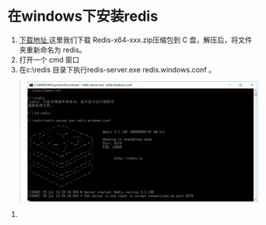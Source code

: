 # 在windows下安装redis
1. [下载地址](https://github.com/MSOpenTech/redis/releases),这里我们下载 Redis-x64-xxx.zip压缩包到 C 盘，解压后，将文件夹重新命名为 redis。  
1. 打开一个 cmd 窗口
1. 在c:\redis 目录下执行redis-server.exe redis.windows.conf 。
> ![img](https://github.com/heweigeng1/doc/blob/master/Redis/img/1.png) 
1. 

